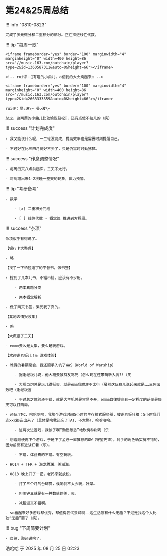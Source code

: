 # 第24&25周总结

!!! info "0810-0823"

    完成了多元微分和二重积分的部分。正在推进线性代数。
    
!!! tip "每周一歌"

    <iframe frameborder="yes" border="100" marginwidth="4" marginheight="0" width=400 height=86 src="//music.163.com/outchain/player?type=2&id=1360587311&auto=0&height=66"></iframe>

    <!-- rui评：🧐有趣的小曲儿，🔥使我的大火烧起来🔥 -->

    <iframe frameborder="yes" border="100" marginwidth="4" marginheight="0" width=400 height=86 src="//music.163.com/outchain/player?type=2&id=2668333359&auto=0&height=66"></iframe>

    rui评：曼↘波\~ 曼↗波\~ 

    总之，这两周的小曲儿比较愉悦轻松🎵，还有点傻不拉几的（笑）

!!! success "计划完成度"

    - 我又能说什么呢，一二轮没完成，提高效率也是需要时刻提醒自己。
    
    - 不过好在比三四月份好不少了，只是仍需时时勤拂拭。
    
!!! success "作息调整情况"

    - 每周四天八点前起床，三天不太行。
    
    - 每周蹦出来1-2次睡一整天的现象，体力预警。

!!! tip "考研备考"

    - 数学

        - [x] 二重积分完结
        
        - [ ] 线性代数 - 概念篇 推进到方程组。

!!! success "杂项"

    杂项似乎有得说了。

    【银行卡大整理】

    - 略

    【找了一下帕拉迪宇的平替书，做书签】

    - 挖到了几本儿书，不错不错，应该有不少用。
        
        - 两本真题分类
        
        - 两本概念解析
    
    - 做了两天书签，累死我了真的。

    【某地の情报收集】

    - 略

    【大概摆了三天】

    - emmm要么是太累，要么是玩游戏。

    【欢迎谢老板儿！& 游戏体验】

    - 难得的暑期聚会，我还顺手入坑了WWS（World of Warship）
        
        - 据谢老板儿说，他大概要被群友骂死（怎么现在还带萌新入坑?!（笑
        
        - 大舰巨炮总是玩儿得挺爽。就是emm我瞄准不太行（虽然这玩意儿说起来就是……三角函数吧（谢老板言
        
        - 不过总之体验还不错，就是大主机总是容易不开，emmm自律提高到一定程度的话倒是每天可以打两局。
   
    - 还玩了MC，哈哈哈哈，我那个游戏时间5小时的生存模式服务器，被谢老板吐槽：5小时我们连xxx都造出来了（具体是啥我还忘了TAT，不太熟），哈哈哈哈。
        
        - 这两次进游戏，我孩子啊“勤勤恳恳”地砍树种树呢（乐
    
    - 想着顺便再下个游戏，于是下了孟总一直推荐的OW（守望先锋）。射手的角色确实挺不错的，因为前面有近战扛着（乐）。
        
        - 不错，体验真的不错。有空玩玩。
    
    - HOI4 + TFR + 潜龙腾渊，美滋滋。
    
    - 0813 晚上开了一把，老妈来就放松。
        
        - 打了三个月的台球赛，诶呦我不太会玩，好菜。
        
        - 但闹钟真就是有一种数值的美，爽。
        
        - 减脂派真不错啊。
    
    - so看起来好多游戏都优秀，都值得尝试尝试啊——这生活哪有什么无趣？不过是我这个人比较“无趣”罢了（笑）。

!!! bug "下周简要计划"

    - 自律，那还说啥了。

浩哈哈 于 2025 年 08 月 25 日 02:23